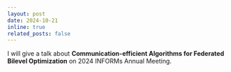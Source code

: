 ```yaml
---
layout: post
date: 2024-10-21
inline: true
related_posts: false
---
```


I will give a talk about **Communication-efficient Algorithms for Federated Bilevel Optimization** on 2024 INFORMs Annual Meeting.